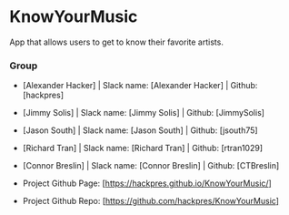 # KnowYourMusic
App that allows users to get to know their favorite artists.

### Group
* [Alexander Hacker] | Slack name: [Alexander Hacker] | Github: [hackpres]
* [Jimmy Solis] | Slack name: [Jimmy Solis] | Github: [JimmySolis]
* [Jason South] | Slack name: [Jason South] | Github: [jsouth75]
* [Richard Tran] | Slack name: [Richard Tran] | Github: [rtran1029]
* [Connor Breslin] | Slack name: [Connor Breslin] | Github: [CTBreslin]

* Project Github Page: [https://hackpres.github.io/KnowYourMusic/]
* Project Github Repo: [https://github.com/hackpres/KnowYourMusic]

